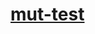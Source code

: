 # [mut-test](https://vikash1976.wordpress.com/2022/09/17/values-we-receive-by-adopting-to-mutation-testing-in-our-dev-process/)
